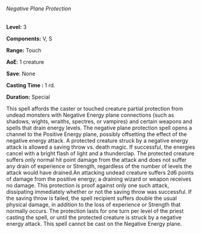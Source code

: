 ###### Negative Plane Protection

**Level:** 3

**Components:** V, S

**Range:** Touch

**AoE**: 1 creature

**Save**: None

**Casting Time :** 1 rd.

**Duration:** Special

This spell affords the caster or touched creature partial protection from undead monsters with Negative Energy plane connections (such as shadows, wights, wraiths, spectres, or vampires) and certain weapons and spells that drain energy levels. The negative plane protection spell opens a channel to the Positive Energy plane, possibly offsetting the effect of the negative energy attack. A protected creature struck by a negative energy attack is allowed a saving throw vs. death magic. If successful, the energies cancel with a bright flash of light and a thunderclap. The protected creature suffers only normal hit point damage from the attack and does not suffer any drain of experience or Strength, regardless of the number of levels the attack would have drained.An attacking undead creature suffers 2d6 points of damage from the positive energy; a draining wizard or weapon receives no damage. This protection is proof against only one such attack, dissipating immediately whether or not the saving throw was successful. If the saving throw is failed, the spell recipient suffers double the usual physical damage, in addition to the loss of experience or Strength that normally occurs. The protection lasts for one turn per level of the priest casting the spell, or until the protected creature is struck by a negative energy attack. This spell cannot be cast on the Negative Energy plane.